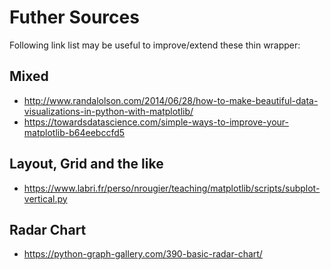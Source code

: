 
# Futher Sources

Following link list may be useful to improve/extend these thin wrapper:

## Mixed

- http://www.randalolson.com/2014/06/28/how-to-make-beautiful-data-visualizations-in-python-with-matplotlib/
- https://towardsdatascience.com/simple-ways-to-improve-your-matplotlib-b64eebccfd5

## Layout, Grid and the like

- https://www.labri.fr/perso/nrougier/teaching/matplotlib/scripts/subplot-vertical.py

## Radar Chart

- https://python-graph-gallery.com/390-basic-radar-chart/

